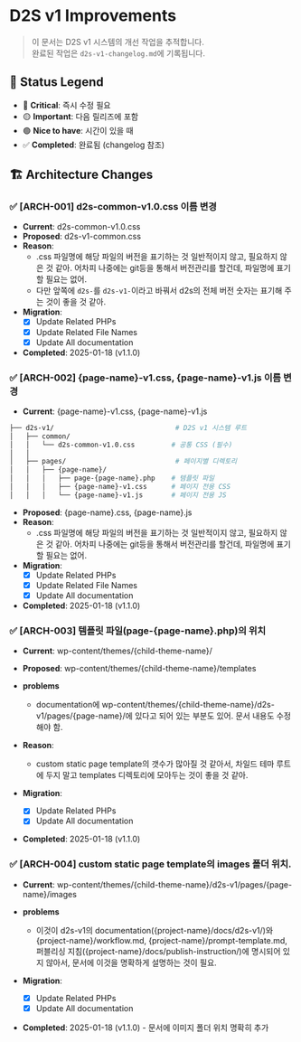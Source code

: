# D2S v1 Improvements

> 이 문서는 D2S v1 시스템의 개선 작업을 추적합니다.  
> 완료된 작업은 `d2s-v1-changelog.md`에 기록됩니다.

## 📌 Status Legend
- 🔴 **Critical**: 즉시 수정 필요
- 🟡 **Important**: 다음 릴리즈에 포함
- 🟢 **Nice to have**: 시간이 있을 때
- ✅ **Completed**: 완료됨 (changelog 참조)

## 🏗️ Architecture Changes

### ✅ [ARCH-001] d2s-common-v1.0.css 이름 변경
- **Current**: d2s-common-v1.0.css
- **Proposed**: d2s-v1-common.css
- **Reason**:
	- .css 파일명에 해당 파일의 버전을 표기하는 것 일반적이지 않고, 필요하지 않은 것 같아. 어차피 나중에는 git등을 통해서 버전관리를 할건데, 파일명에 표기할 필요는 없어.
	- 다만 앞쪽에 `d2s-`를 `d2s-v1-`이라고 바꿔서 d2s의 전체 버전 숫자는 표기해 주는 것이 좋을 것 같아.
- **Migration**:
  - [x] Update Related PHPs
  - [x] Update Related File Names
  - [x] Update All documentation
- **Completed**: 2025-01-18 (v1.1.0)

### ✅ [ARCH-002] {page-name}-v1.css, {page-name}-v1.js 이름 변경
- **Current**: {page-name}-v1.css, {page-name}-v1.js
```bash
├── d2s-v1/                              # D2S v1 시스템 루트
│   ├── common/
│   │   └── d2s-common-v1.0.css         # 공통 CSS (필수)
│   │
│   ├── pages/                           # 페이지별 디렉토리
│   │   ├── {page-name}/
│   │   │   ├── page-{page-name}.php    # 템플릿 파일
│   │   │   ├── {page-name}-v1.css      # 페이지 전용 CSS
│   │   │   └── {page-name}-v1.js       # 페이지 전용 JS
```
- **Proposed**: {page-name}.css, {page-name}.js
- **Reason**:
	- .css 파일명에 해당 파일의 버전을 표기하는 것 일반적이지 않고, 필요하지 않은 것 같아. 어차피 나중에는 git등을 통해서 버전관리를 할건데, 파일명에 표기할 필요는 없어.
- **Migration**:
  - [x] Update Related PHPs
  - [x] Update Related File Names
  - [x] Update All documentation
- **Completed**: 2025-01-18 (v1.1.0)

### ✅ [ARCH-003] 템플릿 파일(page-{page-name}.php)의 위치
- **Current**: wp-content/themes/{child-theme-name}/
- **Proposed**: wp-content/themes/{child-theme-name}/templates
- **problems**
	- documentation에 wp-content/themes/{child-theme-name}/d2s-v1/pages/{page-name}/에 있다고 되어 있는 부분도 있어. 문서 내용도 수정해야 함.
- **Reason**:
	- custom static page template의 갯수가 많아질 것 같아서, 차일드 테마 루트에 두지 말고 templates 디렉토리에 모아두는 것이 좋을 것 같아.

- **Migration**:
  - [x] Update Related PHPs
  - [x] Update All documentation
- **Completed**: 2025-01-18 (v1.1.0)


### ✅ [ARCH-004] custom static page template의 images 폴더 위치.
- **Current**: wp-content/themes/{child-theme-name}/d2s-v1/pages/{page-name}/images

- **problems**
	- 이것이 d2s-v1의 documentation({project-name}/docs/d2s-v1/)와 {project-name}/workflow.md, {project-name}/prompt-template.md, 퍼블리싱 지침({project-name}/docs/publish-instruction/)에 명시되어 있지 않아서, 문서에 이것을 명확하게 설명하는 것이 필요.

- **Migration**:
  - [x] Update Related PHPs
  - [x] Update All documentation
- **Completed**: 2025-01-18 (v1.1.0) - 문서에 이미지 폴더 위치 명확히 추가





